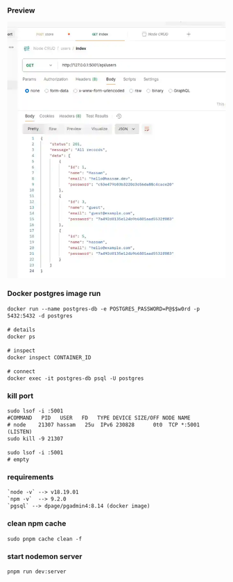 
### Preview
![preview.webp](public/preview.webp)

### Docker postgres image run
```shell
docker run --name postgres-db -e POSTGRES_PASSWORD=P@$$w0rd -p 5432:5432 -d postgres

# details
docker ps

# inspect
docker inspect CONTAINER_ID

# connect
docker exec -it postgres-db psql -U postgres
```


### kill port
```shell
sudo lsof -i :5001
#COMMAND   PID   USER   FD   TYPE DEVICE SIZE/OFF NODE NAME
# node    21307 hassam   25u  IPv6 230828      0t0  TCP *:5001 (LISTEN)
sudo kill -9 21307

sudo lsof -i :5001
# empty
```


### requirements
```text
`node -v` --> v18.19.01
`npm -v`  --> 9.2.0
`pgsql` --> dpage/pgadmin4:8.14 (docker image)
```


### clean npm cache
```shell
sudo pnpm cache clean -f
```

### start nodemon server
```shell
pnpm run dev:server
```